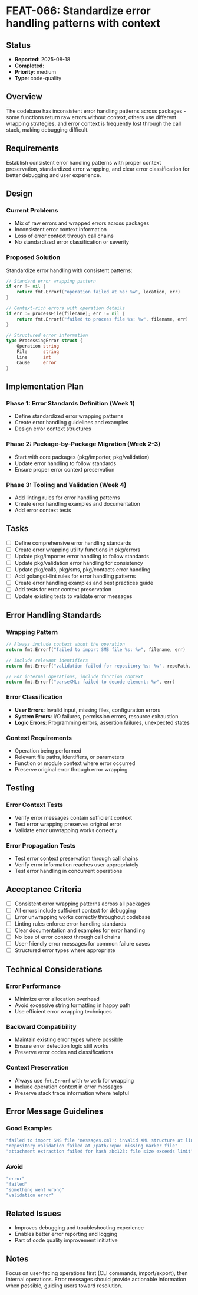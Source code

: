 # FEAT-066: Standardize error handling patterns with context

## Status
- **Reported**: 2025-08-18
- **Completed**: 
- **Priority**: medium
- **Type**: code-quality

## Overview
The codebase has inconsistent error handling patterns across packages - some functions return raw errors without context, others use different wrapping strategies, and error context is frequently lost through the call stack, making debugging difficult.

## Requirements
Establish consistent error handling patterns with proper context preservation, standardized error wrapping, and clear error classification for better debugging and user experience.

## Design
### Current Problems
- Mix of raw errors and wrapped errors across packages
- Inconsistent error context information
- Loss of error context through call chains
- No standardized error classification or severity

### Proposed Solution
Standardize error handling with consistent patterns:

```go
// Standard error wrapping pattern
if err != nil {
    return fmt.Errorf("operation failed at %s: %w", location, err)
}

// Context-rich errors with operation details
if err := processFile(filename); err != nil {
    return fmt.Errorf("failed to process file %s: %w", filename, err)
}

// Structured error information
type ProcessingError struct {
    Operation string
    File      string
    Line      int
    Cause     error
}
```

## Implementation Plan
### Phase 1: Error Standards Definition (Week 1)
- Define standardized error wrapping patterns
- Create error handling guidelines and examples
- Design error context structures

### Phase 2: Package-by-Package Migration (Week 2-3)
- Start with core packages (pkg/importer, pkg/validation)
- Update error handling to follow standards
- Ensure proper error context preservation

### Phase 3: Tooling and Validation (Week 4)
- Add linting rules for error handling patterns
- Create error handling examples and documentation
- Add error context tests

## Tasks
- [ ] Define comprehensive error handling standards
- [ ] Create error wrapping utility functions in pkg/errors
- [ ] Update pkg/importer error handling to follow standards
- [ ] Update pkg/validation error handling for consistency
- [ ] Update pkg/calls, pkg/sms, pkg/contacts error handling
- [ ] Add golangci-lint rules for error handling patterns
- [ ] Create error handling examples and best practices guide
- [ ] Add tests for error context preservation
- [ ] Update existing tests to validate error messages

## Error Handling Standards
### Wrapping Pattern
```go
// Always include context about the operation
return fmt.Errorf("failed to import SMS file %s: %w", filename, err)

// Include relevant identifiers
return fmt.Errorf("validation failed for repository %s: %w", repoPath, err)

// For internal operations, include function context
return fmt.Errorf("parseXML: failed to decode element: %w", err)
```

### Error Classification
- **User Errors**: Invalid input, missing files, configuration errors
- **System Errors**: I/O failures, permission errors, resource exhaustion  
- **Logic Errors**: Programming errors, assertion failures, unexpected states

### Context Requirements
- Operation being performed
- Relevant file paths, identifiers, or parameters
- Function or module context where error occurred
- Preserve original error through error wrapping

## Testing
### Error Context Tests
- Verify error messages contain sufficient context
- Test error wrapping preserves original error
- Validate error unwrapping works correctly

### Error Propagation Tests
- Test error context preservation through call chains
- Verify error information reaches user appropriately
- Test error handling in concurrent operations

## Acceptance Criteria
- [ ] Consistent error wrapping patterns across all packages
- [ ] All errors include sufficient context for debugging
- [ ] Error unwrapping works correctly throughout codebase
- [ ] Linting rules enforce error handling standards
- [ ] Clear documentation and examples for error handling
- [ ] No loss of error context through call chains
- [ ] User-friendly error messages for common failure cases
- [ ] Structured error types where appropriate

## Technical Considerations
### Error Performance
- Minimize error allocation overhead
- Avoid excessive string formatting in happy path
- Use efficient error wrapping techniques

### Backward Compatibility
- Maintain existing error types where possible
- Ensure error detection logic still works
- Preserve error codes and classifications

### Context Preservation
- Always use `fmt.Errorf` with `%w` verb for wrapping
- Include operation context in error messages
- Preserve stack trace information where helpful

## Error Message Guidelines
### Good Examples
```go
"failed to import SMS file 'messages.xml': invalid XML structure at line 42"
"repository validation failed at /path/repo: missing marker file"
"attachment extraction failed for hash abc123: file size exceeds limit"
```

### Avoid
```go
"error"
"failed"
"something went wrong"
"validation error"
```

## Related Issues
- Improves debugging and troubleshooting experience
- Enables better error reporting and logging
- Part of code quality improvement initiative

## Notes
Focus on user-facing operations first (CLI commands, import/export), then internal operations. Error messages should provide actionable information when possible, guiding users toward resolution.